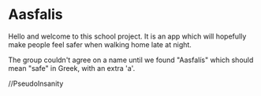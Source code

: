 # Aasfalis

Hello and welcome to this school project.
It is an app which will hopefully make people feel safer when walking home late at night.

The group couldn't agree on a name until we found "Aasfalís" which should mean "safe" in Greek, 
with an extra 'a'.

//PseudoInsanity
